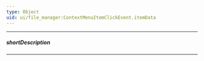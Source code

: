 ```yaml
---
type: Object
uid: ui/file_manager:ContextMenuItemClickEvent.itemData
---
```

---
##### shortDescription
<!-- Description goes here -->

---
<!-- Description goes here -->
